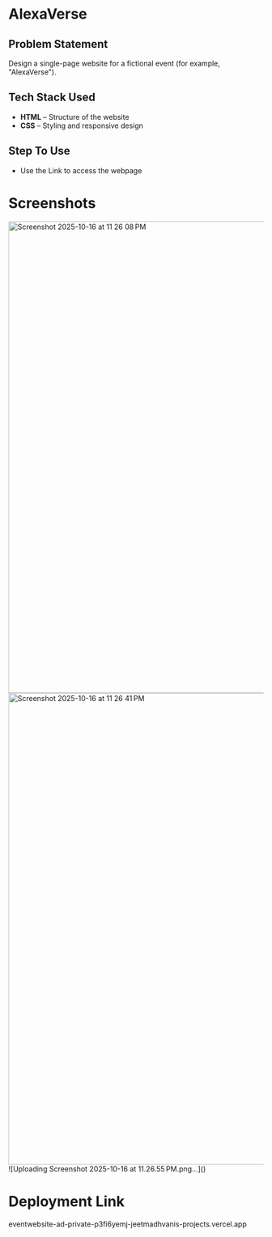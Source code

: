 # AlexaVerse

## Problem Statement
Design a single-page website for a fictional event (for example, "AlexaVerse").

## Tech Stack Used
- **HTML** – Structure of the website  
- **CSS** – Styling and responsive design

## Step To Use
- Use the Link to access the webpage

# Screenshots
<img width="1680" height="932" alt="Screenshot 2025-10-16 at 11 26 08 PM" src="https://github.com/user-attachments/assets/6fc32c0f-d14a-455f-93f5-6b6b7e4d2fcc" />
<img width="1680" height="932" alt="Screenshot 2025-10-16 at 11 26 41 PM" src="https://github.com/user-attachments/assets/d7070267-b6e6-40ec-baf4-0ffd228fe7f9" />
![Uploading Screenshot 2025-10-16 at 11.26.55 PM.png…]()

# Deployment Link
eventwebsite-ad-private-p3fi6yemj-jeetmadhvanis-projects.vercel.app
